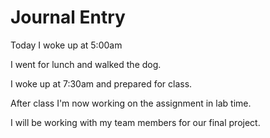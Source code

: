 # Journal Entry

Today I woke up at 5:00am

I went for lunch and walked the dog.

I woke up at 7:30am and prepared for class.

After class I'm now working on the assignment in lab time.

I will be working with my team members for our final project.
